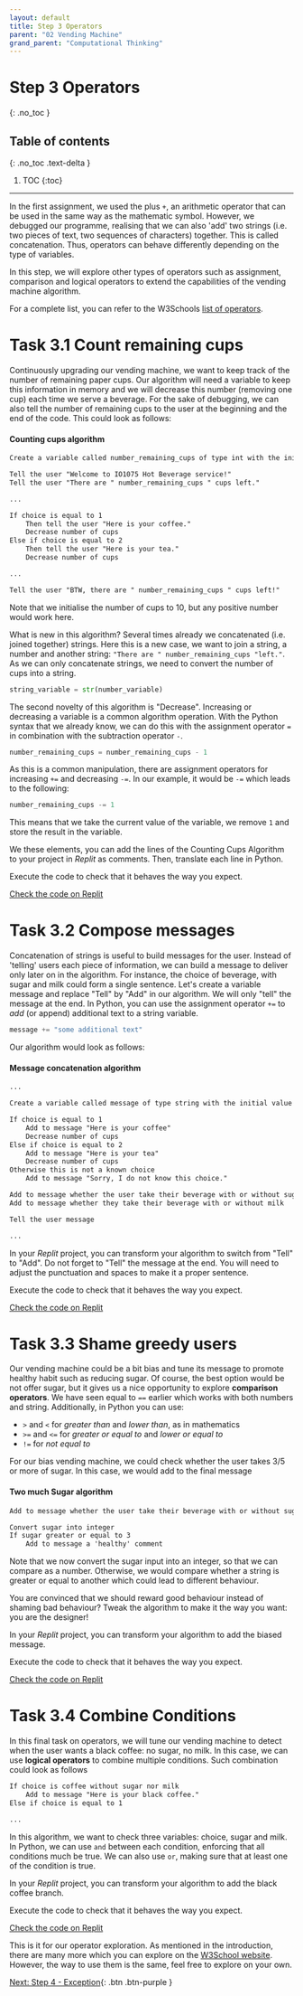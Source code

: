 ```yaml
---
layout: default
title: Step 3 Operators
parent: "02 Vending Machine"
grand_parent: "Computational Thinking"
---
```


# Step 3 Operators
{: .no_toc }

## Table of contents
{: .no_toc .text-delta }

1. TOC
{:toc}

---

In the first assignment, we used the plus `+`, an arithmetic operator that can be used in the same way as the mathematic symbol. However, we debugged our programme, realising that we can also 'add' two strings (i.e. two pieces of text, two sequences of characters) together. This is called concatenation. Thus, operators can behave differently depending on the type of variables.

In this step, we will explore other types of operators such as assignment, comparison and logical operators to extend the capabilities of the vending machine algorithm. 

For a complete list, you can refer to the W3Schools [list of operators](https://www.w3schools.com/python/python_operators.asp).

# Task 3.1 Count remaining cups

Continuously upgrading our vending machine, we want to keep track of the number of remaining paper cups. Our algorithm will need a variable to keep this information in memory and we will decrease this number (removing one cup) each time we serve a beverage. For the sake of debugging, we can also tell the number of remaining cups to the user at the beginning and the end of the code. This could look as follows:

#### Counting cups algorithm

```markdown
Create a variable called number_remaining_cups of type int with the initial value 10

Tell the user "Welcome to IO1075 Hot Beverage service!"
Tell the user "There are " number_remaining_cups " cups left."

...

If choice is equal to 1
    Then tell the user "Here is your coffee."
    Decrease number of cups
Else if choice is equal to 2
    Then tell the user "Here is your tea."
    Decrease number of cups

...

Tell the user "BTW, there are " number_remaining_cups " cups left!"
```

Note that we initialise the number of cups to 10, but any positive number would work here.

What is new in this algorithm? Several times already we concatenated (i.e. joined together) strings. Here this is a new case, we want to join a string, a number and another string: `"There are " number_remaining_cups "left."`. As we can only concatenate strings, we need to convert the number of cups into a string.

```python
string_variable = str(number_variable)
```

The second novelty of this algorithm is "Decrease". Increasing or decreasing a variable is a common algorithm operation. With the Python syntax that we already know, we can do this with the assignment operator `=` in combination with the subtraction operator `-`.

```python
number_remaining_cups = number_remaining_cups - 1
```

As this is a common manipulation, there are assignment operators for increasing `+=` and decreasing `-=`. In our example, it would be `-=` which leads to the following:

```python
number_remaining_cups -= 1
```

This means that we take the current value of the variable, we remove `1` and store the result in the variable.

We these elements, you can add the lines of the Counting Cups Algorithm to your project in _Replit_ as comments. Then, translate each line in Python.

Execute the code to check that it behaves the way you expect.

[Check the code on Replit](https://repl.it/@IO1075/02-vending-machine-step3-1)

# Task 3.2 Compose messages

Concatenation of strings is useful to build messages for the user. Instead of 'telling' users each piece of information, we can build a message to deliver only later on in the algorithm. For instance, the choice of beverage, with sugar and milk could form a single sentence. Let's create a variable message and replace "Tell" by "Add" in our algorithm. We will only "tell" the message at the end. In Python, you can use the assignment operator `+=` to _add_ (or append) additional text to a string variable.

```python
message += "some additional text"
```

Our algorithm would look as follows:

#### Message concatenation algorithm

```markdown
...

Create a variable called message of type string with the initial value ""

If choice is equal to 1
    Add to message "Here is your coffee"
    Decrease number of cups
Else if choice is equal to 2
    Add to message "Here is your tea"
    Decrease number of cups
Otherwise this is not a known choice
    Add to message "Sorry, I do not know this choice."

Add to message whether the user take their beverage with or without sugar 
Add to message whether they take their beverage with or without milk

Tell the user message

...
```

In your _Replit_ project, you can transform your algorithm to switch from "Tell" to "Add". Do not forget to "Tell" the message at the end. You will need to adjust the punctuation and spaces to make it a proper sentence.

Execute the code to check that it behaves the way you expect.

[Check the code on Replit](https://repl.it/@IO1075/02-vending-machine-step3-2)

# Task 3.3 Shame greedy users

Our vending machine could be a bit bias and tune its message to promote healthy habit such as reducing sugar. Of course, the best option would be not offer sugar, but it gives us a nice opportunity to explore **comparison operators**. We have seen equal to `==` earlier which works with both numbers and string. Additionally, in Python you can use:

* `>` and `<` for _greater than_ and _lower than_, as in mathematics
* `>=` and `<=` for _greater or equal to_ and _lower or equal to_
* `!=` for _not equal to_

For our bias vending machine, we could check whether the user takes 3/5 or more of sugar. In this case, we would add to the final message 

#### Two much Sugar algorithm

```markdown
Add to message whether the user take their beverage with or without sugar 

Convert sugar into integer
If sugar greater or equal to 3
    Add to message a 'healthy' comment
```

Note that we now convert the sugar input into an integer, so that we can compare as a number. Otherwise, we would compare whether a string is greater or equal to another which could lead to different behaviour.

You are convinced that we should reward good behaviour instead of shaming bad behaviour? Tweak the algorithm to make it the way you want: you are the designer!

In your _Replit_ project, you can transform your algorithm to add the biased message. 

Execute the code to check that it behaves the way you expect.

[Check the code on Replit](https://repl.it/@IO1075/02-vending-machine-step3-3)

# Task 3.4 Combine Conditions

In this final task on operators, we will tune our vending machine to detect when the user wants a black coffee: no sugar, no milk. In this case, we can use **logical operators** to combine multiple conditions. Such combination could look as follows

```markdown
If choice is coffee without sugar nor milk
    Add to message "Here is your black coffee."
Else if choice is equal to 1

...
```

In this algorithm, we want to check three variables: choice, sugar and milk. In Python, we can use `and` between each condition, enforcing that all conditions much be true. We can also use `or`, making sure that at least one of the condition is true.

In your _Replit_ project, you can transform your algorithm to add the black coffee branch.

Execute the code to check that it behaves the way you expect.

[Check the code on Replit](https://repl.it/@IO1075/02-vending-machine-step3-4)

This is it for our operator exploration. As mentioned in the introduction, there are many more which you can explore on the [W3School website](https://www.w3schools.com/python/python_operators.asp). However, the way to use them is the same, feel free to explore on your own.


[Next: Step 4 - Exception]({{site.baseurl}}/assignments/02-vending-machine/step4){: .btn .btn-purple }